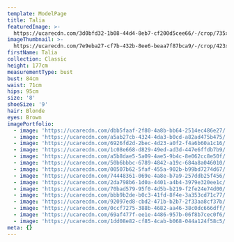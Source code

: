 ```yaml
---
template: ModelPage
title: Talia
featuredImage: >-
  https://ucarecdn.com/3d0bfd32-1b08-44d4-8eb7-cf200d5cee66/-/crop/735x437/0,0/-/preview/
imageThumbnail: >-
  https://ucarecdn.com/7e9eba27-cf7b-432b-8ee6-beaa7f87bca9/-/crop/423x546/51,0/-/preview/
firstName: Talia
collection: Classic
height: 177cm
measurementType: bust
bust: 84cm
waist: 71cm
hips: 95cm
size: '8'
shoeSize: '9'
hair: Blonde
eyes: Brown
imagePortfolio:
  - image: 'https://ucarecdn.com/dbb5faaf-2f80-4a8b-bb64-2514ec486e27/'
  - image: 'https://ucarecdn.com/a5ab27cb-4324-4da3-b0cd-a82ad475b475/'
  - image: 'https://ucarecdn.com/6926fd2d-2bec-4d23-a0f2-f4a6b60a1c16/'
  - image: 'https://ucarecdn.com/1c08e668-d829-49ed-ad3d-447e6ffdb7b9/'
  - image: 'https://ucarecdn.com/a5b8dae5-5a09-4ae5-9b4c-8e062cc8e50f/'
  - image: 'https://ucarecdn.com/50b6bbbc-6789-4842-a19c-684a8a046010/'
  - image: 'https://ucarecdn.com/00507b62-5faf-455a-902b-b99bd7274d67/'
  - image: 'https://ucarecdn.com/74448361-069e-4a8e-b7a9-257ddb25f456/'
  - image: 'https://ucarecdn.com/2da798b6-1d0a-4401-a4b4-3979e320ee1c/'
  - image: 'https://ucarecdn.com/70bad579-95f0-4d5b-b219-f2fe24e74d00/'
  - image: 'https://ucarecdn.com/bbb9b2de-b0c3-41fd-8f4e-3a353cd71c77/'
  - image: 'https://ucarecdn.com/92097ed8-cbd2-471b-b2b7-2f33aa8cf37b/'
  - image: 'https://ucarecdn.com/0ccf7275-388b-4682-aa46-38c0dc666dff/'
  - image: 'https://ucarecdn.com/69af477f-ee1e-4486-957b-06f8b7cec0f6/'
  - image: 'https://ucarecdn.com/1dd08e82-cf85-4cab-b068-044a124f58c5/'
meta: {}
---
```


